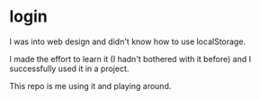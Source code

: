 # login

I was into web design and didn't know how to use localStorage.

I made the effort to learn it (I hadn't bothered with it before) and I successfully used it in a project.

This repo is me using it and playing around.

